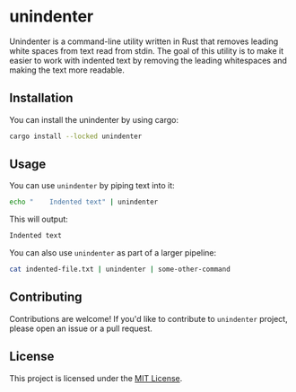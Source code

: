 # unindenter

Unindenter is a command-line utility written in Rust that removes leading white spaces from text read from stdin.
The goal of this utility is to make it easier to work with indented text by removing the leading whitespaces and making the text more readable.

## Installation

You can install the unindenter by using cargo:

```bash
cargo install --locked unindenter
```

## Usage

You can use `unindenter` by piping text into it:

```bash
echo "    Indented text" | unindenter
```

This will output:


```bash
Indented text
```

You can also use `unindenter` as part of a larger pipeline:

```bash
cat indented-file.txt | unindenter | some-other-command
```

## Contributing

Contributions are welcome! If you'd like to contribute to ```unindenter``` project, please open an issue or a pull request.

## License

This project is licensed under the [MIT License](https://opensource.org/licenses/MIT).
